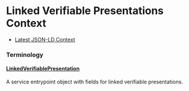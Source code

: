 # Linked Verifiable Presentations Context

- [Latest JSON-LD Context](./linked-vp-v1.jsonld)

### Terminology

<h4 id="LinkedVerifiablePresentation"><a href="#LinkedVerifiablePresentation">LinkedVerifiablePresentation</a></h4>

A service entrypoint object with fields for linked verifiable presentations.
